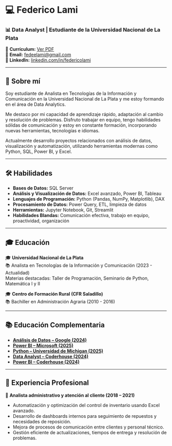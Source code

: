 # 💻 Federico Lami
### 📊 Data Analyst | Estudiante de la Universidad Nacional de La Plata

📄 **Currículum:** [Ver PDF](https://github.com/FedericoLami/Curriculum/blob/main/Curr%C3%ADculum-Vitae.pdf)  
📧 **Email:** fedeelami@gmail.com   
🔗 **LinkedIn:** [linkedin.com/in/federicolami](https://www.linkedin.com/in/federicolami)

---

## 🚀 Sobre mí

Soy estudiante de Analista en Tecnologías de la Información y Comunicación en la Universidad Nacional de La Plata y me estoy formando en el área de Data Analytics.  

Me destaco por mi capacidad de aprendizaje rápido, adaptación al cambio y resolución de problemas. Disfruto trabajar en equipo, tengo habilidades sólidas de comunicación y estoy en constante formación, incorporando nuevas herramientas, tecnologías e idiomas.  

Actualmente desarrollo proyectos relacionados con análisis de datos, visualización y automatización, utilizando herramientas modernas como Python, SQL, Power BI, y Excel.

---

## 🛠️ Habilidades

- **Bases de Datos:** SQL Server  
- **Análisis y Visualización de Datos:** Excel avanzado, Power BI, Tableau  
- **Lenguajes de Programación:** Python (Pandas, NumPy, Matplotlib), DAX  
- **Procesamiento de Datos:** Power Query, ETL, limpieza de datos  
- **Herramientas:** Jupyter Notebook, Git, Streamlit  
- **Habilidades Blandas:** Comunicación efectiva, trabajo en equipo, proactividad, organización

---

## 🎓 Educación

🎓 **Universidad Nacional de La Plata**  
📚 Analista en Tecnologías de la Información y Comunicación (2023 - Actualidad)  
Materias destacadas: Taller de Programación, Seminario de Python, Matemática I y II

🎓 **Centro de Formación Rural (CFR Saladillo)**  
📚 Bachiller en Administración Agraria (2010 - 2016)

---

## 📚 Educación Complementaria

- **[Análisis de Datos – Google (2024)](https://github.com/FedericoLami/Certificados/blob/main/Data%20analisis%20by%20Coursera%20and%20Google.png)**
- **[Power BI – Microsoft (2025)](https://github.com/FedericoLami/Certificados/blob/main/Coursera%20certificado.pdf)**
- **[Python – Universidad de Michigan (2025)](https://github.com/FedericoLami/Certificados/blob/main/Python%20by%20Coursera%20and%20U.%20Michigan.png)**
- **[Data Analyst – Coderhouse (2024)](https://github.com/FedericoLami/Certificados/blob/main/Data%20Analytics%20by%20Coderhouse.png)**
- **[Power BI – Coderhouse (2024)](https://github.com/FedericoLami/Certificados/blob/main/Certificado%20de%20Power%20BI.png)**

---

## 💼 Experiencia Profesional

🔧 **Analista administrativo y atención al cliente (2018 – 2021)**  
- Automatización y optimización del control de inventario usando Excel avanzado.  
- Desarrollo de dashboards internos para seguimiento de repuestos y necesidades de reposición.  
- Mejora de procesos de comunicación entre clientes y personal técnico.  
- Gestión eficiente de actualizaciones, tiempos de entrega y resolución de problemas.  



